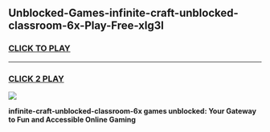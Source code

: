 
## Unblocked-Games-infinite-craft-unblocked-classroom-6x-Play-Free-xlg3l
<h3>
<a href="https://premium76.site?title=infinite-craft-unblocked-classroom-6x&ref=23A">CLICK TO PLAY</a></h3>
<hr>

<h3>
<a href="https://premium76.site?title=infinite-craft-unblocked-classroom-6x&ref=23A">CLICK 2 PLAY</a>
  
</h3>

<a href="https://premium76.site?title=infinite-craft-unblocked-classroom-6x&ref=23A"><img src="https://clearcache.store/games.png"></a>


**infinite-craft-unblocked-classroom-6x games unblocked: Your Gateway to Fun and Accessible Online Gaming**
